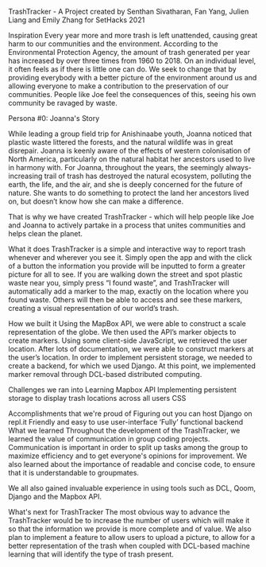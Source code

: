 TrashTracker - A Project created by Senthan Sivatharan, Fan Yang, Julien Liang and Emily Zhang for SetHacks 2021

Inspiration
Every year more and more trash is left unattended, causing great harm to our communities and the environment. According to the Environmental Protection Agency, the amount of trash generated per year has increased by over three times from 1960 to 2018. On an individual level, it often feels as if there is little one can do. We seek to change that by providing everybody with a better picture of the environment around us and allowing everyone to make a contribution to the preservation of our communities. People like Joe feel the consequences of this, seeing his own community be ravaged by waste.

Persona #0: Joanna's Story

While leading a group field trip for Anishinaabe youth, Joanna noticed that plastic waste littered the forests, and the natural wildlife was in great disrepair. Joanna is keenly aware of the effects of western colonisation of North America, particularly on the natural habitat her ancestors used to live in harmony with. For Joanna, throughout the years, the seemingly always-increasing trail of trash has destroyed the natural ecosystem, polluting the earth, the life, and the air, and she is deeply concerned for the future of nature. She wants to do something to protect the land her ancestors lived on, but doesn’t know how she can make a difference.

That is why we have created TrashTracker - which will help people like Joe and Joanna to actively partake in a process that unites communities and helps clean the planet.

What it does
TrashTracker is a simple and interactive way to report trash whenever and wherever you see it. Simply open the app and with the click of a button the information you provide will be inputted to form a greater picture for all to see. If you are walking down the street and spot plastic waste near you, simply press “I found waste”, and TrashTracker will automatically add a marker to the map, exactly on the location where you found waste. Others will then be able to access and see these markers, creating a visual representation of our world’s trash.

How we built it
Using the MapBox API, we were able to construct a scale representation of the globe. We then used the API’s marker objects to create markers. Using some client-side JavaScript, we retrieved the user location. After lots of documentation, we were able to construct markers at the user’s location. In order to implement persistent storage, we needed to create a backend, for which we used Django. At this point, we implemented marker removal through DCL-based distributed computing.

Challenges we ran into
Learning Mapbox API
Implementing persistent storage to display trash locations across all users
CSS

Accomplishments that we're proud of
Figuring out you can host Django on repl.it
Friendly and easy to use user-interface
‘Fully’ functional backend
What we learned
Throughout the development of the TrashTracker, we learned the value of communication in group coding projects. Communication is important in order to split up tasks among the group to maximize efficiency and to get everyone's opinions for improvement. We also learned about the importance of readable and concise code, to ensure that it is understandable to groupmates.

We all also gained invaluable experience in using tools such as DCL, Qoom, Django and the Mapbox API.

What's next for TrashTracker
The most obvious way to advance the TrashTracker would be to increase the number of users which will make it so that the information we provide is more complete and of value. We also plan to implement a feature to allow users to upload a picture, to allow for a better representation of the trash when coupled with DCL-based machine learning that will identify the type of trash present.
